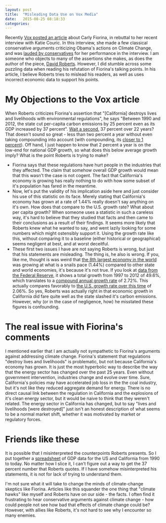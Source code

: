 ```yaml
---
layout: post
title:  "Misleading Data Use on Vox Media"
date:   2015-08-25 08:18:33
categories:
---
```


Recently [Vox posted an article](http://www.vox.com/2015/8/21/9186313/carly-fiorina-climate-wrong) about Carly Fiorina, in rebuttal to her recent interview with Katie Couric. In this interview, she made a few classical conservative arguments criticizing Obama's actions on Climate Change, and was [lauded by conservatives](http://www.nationalreview.com/article/422395/carly-fiorina-climate-change-left) for her performance in the interview. I am someone who objects to many of the assertions she makes, as does the author of the piece, [David Roberts](http://twitter.com/drvox). However, I did stumble across some puzzling data when reading his refutation of Fiorina's talking points.  In his article, I believe Roberts tries to mislead his readers, as well as uses incorrect economic data to support his points.

# My Objections to the Vox article

When Roberts criticizes Fiorina's assertion that "[California] destroys lives and livelihoods with environmental regulations", he says "Between 1990 and 2012, the state cut per-capita carbon emissions by 25 percent even as its GDP increased by 37 percent". [Wait a second.](https://www.youtube.com/watch?v=3ksKETF0f4I) 37 percent over 22 years? That doesn't sound so great - less than two percent a year without even taking compounding into account (with compounding, its [closer to 1 percent](https://www.google.com/search?q=(1.37)%5E(1%2F22)&rct=j)). Off hand, I just happen to know that 2 percent a year is on the low-end for national GDP growth, so what does this below average growth imply? What is the point Roberts is trying to make?

* Fiorina says that these regulations have hurt people in the industries that they affected. The claim that somehow overall GDP growth would mean that this wasn't the case is not cogent. The fact that California's economy is growing has really nothing to do with how some subset of it's population has fared in the meantime.
* Now, let's put the validity of his implication aside here and just consider his use of this statistic on its face. Merely stating that California's economy has grown at a rate of 1.44% really doesn't say anything on it's own. How does that compare to the U.S. growth rate? What about per capita growth? When someone uses a statistic in such a careless way, it's hard to believe that they studied that facts and then came to their conclusions as a result of their findings.  It seems more likely that Roberts knew what he wanted to say, and went lazily looking for some numbers which might ostensibly support it. Using the growth rate like this, without comparing it to a baseline (either historical or geographical) seems negligent at best, and at worst deceitful.
* These first two issues I have are not saying Roberts is wrong, but just that his statements are misleading. The thing is, he also is wrong. If you, like me, thought is was weird that [the 8th largest economy in the world](http://www.washingtonpost.com/blogs/govbeat/wp/2014/07/08/californias-economy-is-large-enough-it-could-be-admitted-into-g-8/) was growing at what is a snails pace (1.44%) compared to other state and world economies, it's because it's not true. If you look at [data from the Federal Reserve](https://research.stlouisfed.org/fred2/series/CARGSP), it shows a total growth from 1997 to 2012 of 49.6%, which translates to a [compound annual growth rate](http://www.investopedia.com/terms/c/cagr.asp) of
2.72%. This actually compares favorably to [the U.S. growth rate over this time](http://www.bea.gov/national/index.htm#gdp)   of 2.06%.  So yes, Roberts was actually right in that economic growth in California did fare quite well as the state slashed it's carbon emissions.  However, why (or in the case of negligence, how) he misstated these figures is confounding.


# The real issue with Fiorina's comments

I mentioned earlier that I am actually not sympathetic to Fiorina's arguments against addressing climate change. Fiorina's statement that regulations "destroy lives and livelihoods" is problematic, but not because California's economy has grown. It is just the most hyperbolic way to describe the way that the energy sector has changed over the past 25 years. Even without government intervention, industries change and evolve over time. Sure, California's policies may have accelerated job loss in the the coal industry, but it's not like they reduced aggregate demand for energy. There is no direct causal link between the regulation in California and the explosions of it's clean energy sector, but it would be naive to think that they weren't related. The energy sector in California has changed, but to say "lives and livelihoods [were destroyed]" just isn't an honest description of what seems to be a normal market shift, whether it was motivated by market or regulatory forces.

# Friends like these

It is possible that I misinterpreted the counterpoints Roberts presents. So I put together a [spreadsheet](https://docs.google.com/spreadsheets/d/1nA548vmGJ8EswZZw5pE-R1olcNojpvkrte-wxG-iJtI/edit?usp=sharing) of GDP data for the US and California from 1990 to today. No matter how  I slice it, I can't figure out a way to get the 37 percent number that Roberts quotes. If I have somehow misinterpreted his statements, it is not for lack of trying to understand them.

I'm not sure what it will take to change the minds of climate-change skeptics like Fiorina. Articles like this squander the one thing that "climate hawks" like myself and Roberts have on our side - the facts. I often find it frustrating to hear conservative arguments against climate change - how could people not see how bad that effects of climate change could be? However, with allies like Roberts, it's not hard to see why I encounter so many enemies.
